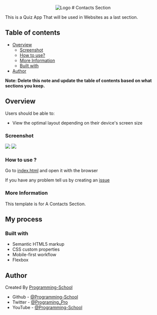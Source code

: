 <p align="center">
       <img src="./Logo.png" alt="Logo" />
       # Contacts Section
</p>
This is a Quiz App That will be used in Websites as a last section.

## Table of contents

- [Overview](#overview)
  - [Screenshot](#screenshot)
  - [How to use?](#how-to-use)
  - [More Information](#more-information)
  - [Built with](#built-with)
- [Author](#author)

**Note: Delete this note and update the table of contents based on what sections you keep.**

## Overview

Users should be able to:

- View the optimal layout depending on their device's screen size

### Screenshot

![](./Screenshot-Web.jpg)
![](./Screenshot-Mobile.png)

### How to use ?

Go to [index.html](index.html) and open it with the browser

If you have any problem tell us by creating an [issue](https://github.com/mudit023/templates/issues/new/choose)

### More Information

This template is for A Contacts Section.

## My process

### Built with

- Semantic HTML5 markup
- CSS custom properties
- Mobile-first workflow
- Flexbox

## Author

Created By [Programming-School](https://www.github.com/Programing-School)

- Github - [@Programming-School](https://www.github.com/Programing-School)
- Twitter - [@Programing_Pro](https://www.twitter.com/Programing_Pro)
- YouTube - [@Programming-School](https://www.youtube.com/channel/UC1YTVmV31RZV2oie1kKpJkw)
